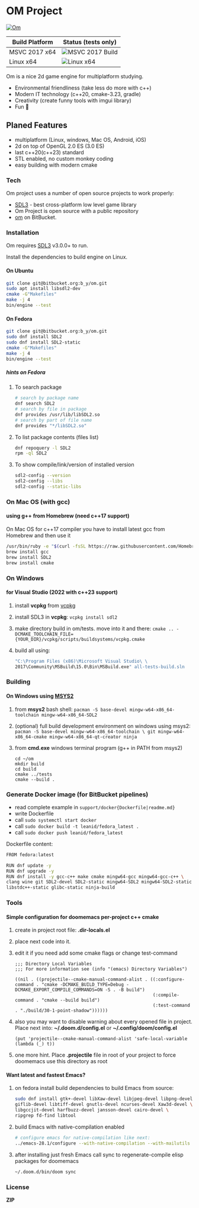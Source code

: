 # OM Project

[![Om](https://bitbucket.org/account/user/b_y/projects/OM/avatar/32)](https://bitbucket.org/account/user/b_y/projects/OM)

Build Platform   | Status (tests only)
---------------- | ----------------------
MSVC 2017 x64    | ![MSVC 2017 Build](https://ci.appveyor.com/api/projects/status/bitbucket/b_y/om)
Linux x64        | ![Linux x64](https://img.shields.io/bitbucket/pipelines/b_y/om.svg)

Om is a nice 2d game engine for multiplatform studying.

- Environmental friendliness (take less do more with c++)
- Modern IT technology (c++20, cmake-3.23, gradle)
- Creativity (create funny tools with imgui library)
- Fun 🤣

## Planed Features

- multiplatform (Linux, windows, Mac OS, Android, iOS)
- 2d on top of OpenGL 2.0 ES (3.0 ES)
- last c++20(c++23) standard
- STL enabled, no custom monkey coding
- easy building with modern cmake

### Tech

Om project uses a number of open source projects to work properly:

- [SDL3] - best cross-platform low level game library
- Om Project is open source with a public repository
- [om](https://bitbucket.org/b_y/om) on BitBucket.

### Installation

Om requires [SDL3](http://libsdl.org/) v3.0.0+ to run.

Install the dependencies to build engine on Linux.

#### On Ubuntu 

```sh
git clone git@bitbucket.org:b_y/om.git
sudo apt install libsdl2-dev
cmake -G"Makefiles"
make -j 4
bin/engine --test
```

#### On Fedora

```sh
git clone git@bitbucket.org:b_y/om.git
sudo dnf install SDL2
sudo dnf install SDL2-static
cmake -G"Makefiles"
make -j 4
bin/engine --test
```

##### hints on Fedora

1. To search package

    ```sh
    # search by package name
    dnf search SDL2
    # search by file in package
    dnf provides /usr/lib/libSDL2.so
    # search by part of file name
    dnf provides "*/libSDL2.so"
    ```

1. To list package contents (files list)

    ```sh
    dnf repoquery -l SDL2
    rpm -ql SDL2
    ```

1. To show compile/link/version of installed version

    ```sh
    sdl2-config --version
    sdl2-config --libs
    sdl2-config --static-libs
    ```

### On Mac OS (with gcc)

#### using g++ from Homebrew (need c++17 support)

On Mac OS for c++17 compiler you have to install latest gcc from
Homebrew and then use it

```sh
/usr/bin/ruby -e "$(curl -fsSL https://raw.githubusercontent.com/Homebrew/install/master/install)"
brew install gcc
brew install SDL2
brew install cmake
```

### On Windows

#### for Visual Studio (2022 with c++23 support)

1. install **vcpkg** from [vcpkg](https://github.com/Microsoft/vcpkg)
1. install SDL3 in **vcpkg**: `vcpkg install sdl2`
1. make directory build in om/tests. move into it and there:
   `cmake .. -DCMAKE_TOOLCHAIN_FILE={YOUR_DIR}/vcpkg/scripts/buildsystems/vcpkg.cmake`
1. build all using:

   ```cmd
   "C:\Program Files (x86)\Microsoft Visual Studio\ \
   2017\Community\MSBuild\15.0\Bin\MSBuild.exe" all-tests-build.sln
   ```

### Building

#### On Windows using [MSYS2](https://www.msys2.org)

1. from **msys2** bash shell:
    `pacman -S base-devel mingw-w64-x86_64-toolchain mingw-w64-x86_64-SDL2`
1. (optional) full build development environment on windows using msys2:
    `pacman -S base-devel mingw-w64-x86_64-toolchain \
    git mingw-w64-x86_64-cmake mingw-w64-x86_64-qt-creator ninja`
1. from **cmd.exe** windows terminal program (g++ in PATH from msys2)

    ```
    cd ~/om
    mkdir build
    cd build
    cmake ../tests
    cmake --build .
    ```

### Generate Docker image (for BitBucket pipelines)

- read complete example in ```support/docker{Dockerfile|readme.md}```
- write Dockerfile
- call ```sudo systemctl start docker```
- call ```sudo docker build -t leanid/fedora_latest .```
- call ```sudo docker push leanid/fedora_latest```

Dockerfile content:

```sh
FROM fedora:latest

RUN dnf update -y
RUN dnf upgrade -y
RUN dnf install -y gcc-c++ make cmake mingw64-gcc mingw64-gcc-c++ \
clang wine git SDL2-devel SDL2-static mingw64-SDL2 mingw64-SDL2-static \
libstdc++-static glibc-static ninja-build
```

### Tools

#### Simple configuration for **doomemacs** per-project c++ cmake

1. create in project root file: **.dir-locals.el**
1. place next code into it.
1. edit it if you need add some cmake flags or change test-command

    ```elisp
    ;;; Directory Local Variables
    ;;; For more information see (info "(emacs) Directory Variables")

    ((nil . ((projectile--cmake-manual-command-alist . ((:configure-command . "cmake -DCMAKE_BUILD_TYPE=Debug -DCMAKE_EXPORT_COMPILE_COMMANDS=ON -S . -B build")
                                                        (:compile-command . "cmake --build build")
                                                        (:test-command . "./build/30-1-point-shadow"))))))
    ```

1. also you may want to disable warning about every opened file in project.
   Place next into: **~/.doom.d/config.el** or **~/.config/doom/config.el**

    ```elisp
    (put 'projectile--cmake-manual-command-alist 'safe-local-variable (lambda (_) t))
    ```

1. one more hint. Place **.projectile** file in root of your
   project to force doomemacs use this directory as root

#### Want latest and fastest Emacs?

1. on fedora install build dependencies to build Emacs from source:

    ```sh
    sudo dnf install gtk+-devel libXaw-devel libjpeg-devel libpng-devel \
    giflib-devel libtiff-devel gnutls-devel ncurses-devel Xaw3d-devel \
    libgccjit-devel harfbuzz-devel jansson-devel cairo-devel \
    ripgrep fd-find libtool
    ```

1. build Emacs with native-compilation enabled

    ```sh
    # configure emacs for native-compilation like next:
    ../emacs-28.1/configure --with-native-compilation --with-mailutils
    ```

1. after installing just fresh Emacs call sync
   to regenerate-compile elisp packages for doomemacs

    ```sh
    ~/.doom.d/bin/doom sync
    ```

### License

**ZIP**

[//]: # (These are reference links used in the body of this note and get stripped out when the markdown processor does its job. There is no need to format nicely because it shouldn't be seen. Thanks SO - http://stackoverflow.com/questions/4823468/store-comments-in-markdown-syntax)
[SDL3]: <http://libsdl.org/>

